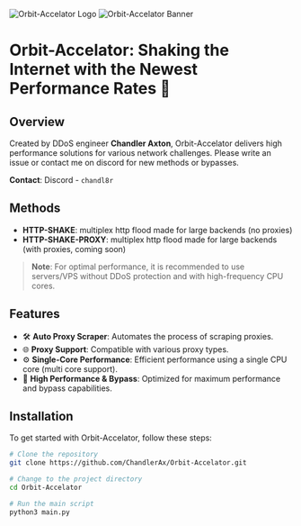 ![Orbit-Accelator Logo](https://github.com/ChandlerAx/Orbit-Accelator/assets/151396622/501cc4f0-5ac0-42a8-b758-b8c4971abef9)
![Orbit-Accelator Banner](https://github.com/ChandlerAx/Orbit-Accelator/assets/151396622/0ae04d8c-2493-4d0a-9aeb-e5344bec1bb4)

# Orbit-Accelator: Shaking the Internet with the Newest Performance Rates 🚀

## Overview
Created by DDoS engineer **Chandler Axton**, Orbit-Accelator delivers high performance solutions for various network challenges. Please write an issue or contact me on discord for new methods or bypasses.

**Contact**: Discord - `chandl8r`

## Methods

- **HTTP-SHAKE**: multiplex http flood made for large backends (no proxies)
- **HTTP-SHAKE-PROXY**: multiplex http flood made for large backends (with proxies, coming soon)

> **Note**: For optimal performance, it is recommended to use servers/VPS without DDoS protection and with high-frequency CPU cores.

## Features

- 🛠️ **Auto Proxy Scraper**: Automates the process of scraping proxies.
- 🌐 **Proxy Support**: Compatible with various proxy types.
- ⚙️ **Single-Core Performance**: Efficient performance using a single CPU core (multi core support).
- 🚀 **High Performance & Bypass**: Optimized for maximum performance and bypass capabilities.

## Installation

To get started with Orbit-Accelator, follow these steps:

```bash
# Clone the repository
git clone https://github.com/ChandlerAx/Orbit-Accelator.git

# Change to the project directory
cd Orbit-Accelator

# Run the main script
python3 main.py
